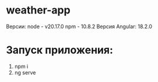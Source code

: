 # weather-app

Версии:
node - v20.17.0
npm - 10.8.2
Версия Angular: 18.2.0

# Запуск приложения:
1) npm i
2) ng serve